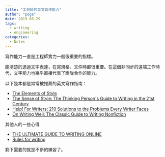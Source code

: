 ```yaml
---
title: "工程師的英文寫作能力"
author: "poga"
date: 2019-06-29
tags:
  - writing
  - engineering
categories:
  - Notes
---
```


寫作能力一直是工程師實力一個很重要的指標。

能清楚的透過文字表達，在寫規格、文件時都很重要。在這個非同步的遠端工作時代，文字能力也幾乎直接代表了團隊合作的能力。

<!--more-->

以下幾本都是常常被推薦的英文寫作指南：

* [The Elements of Style](https://www.amazon.com/Elements-Style-William-Strunk-Jr/dp/194564401X)
* [The Sense of Style: The Thinking Person's Guide to Writing in the 21st Century](https://www.amazon.com/Sense-Style-Thinking-Persons-Writing/dp/0143127799)
* [Help! For Writers: 210 Solutions to the Problems Every Writer Faces](https://www.amazon.com/Help-Writers-Solutions-Problems-Writer/dp/0316126705)
* [On Writing Well: The Classic Guide to Writing Nonfiction](https://www.amazon.com/Writing-Well-Classic-Guide-Nonfiction/dp/0060891548)


其他人的一些心得

* [THE ULTIMATE GUIDE TO WRITING ONLINE](https://www.perell.com/blog/the-ultimate-guide-to-writing-online)
* [Rules for writing](https://twitter.com/david_perell/status/1127348174404890625)


剩下需要的就是不斷的練習了。

